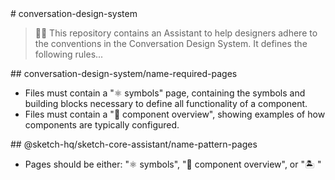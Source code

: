 <link rel="stylesheet" href="css/styles.css?v=1.0">
# conversation-design-system

> 💁‍♀️ This repository contains an Assistant to help designers adhere to the conventions in the
> Conversation Design System. It defines the following rules...

<div id="conversation-design-system/name-required-pages" class="anchor">
## conversation-design-system/name-required-pages

- Files must contain a "⚛️ symbols" page, containing the symbols and building blocks necessary to
  define all functionality of a component.
- Files must contain a "💁‍ component overview", showing examples of how components are typically
configured.
</div>

<div id="@sketch-hq/sketch-core-assistant/name-pattern-pages" class="anchor">
## @sketch-hq/sketch-core-assistant/name-pattern-pages

- Pages should be either: "⚛️ symbols", "💁‍ component overview", or "🏝 <exploration name>"
</div>
